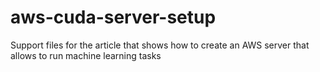 # aws-cuda-server-setup
Support files for the article that shows how to create an AWS server that allows to run machine learning tasks
